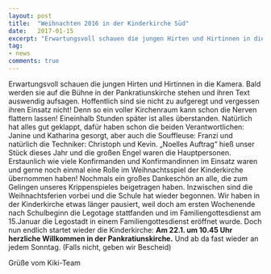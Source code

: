 ```yaml
---
layout: post
title:  "Weihnachten 2016 in der Kinderkirche Süd"
date:   2017-01-15
excerpt: "Erwartungsvoll schauen die jungen Hirten und Hirtinnen in die Kamera..."
tag:
- news
comments: true
---
```


Erwartungsvoll schauen die jungen Hirten und Hirtinnen in die Kamera. Bald werden sie auf die Bühne in der Pankratiunskirche stehen und ihren Text auswendig aufsagen. Hoffentlich sind sie nicht zu aufgeregt und vergessen ihren Einsatz nicht! Denn so ein voller Kirchenraum kann schon die Nerven flattern lassen! Eineinhalb Stunden später ist alles überstanden. Natürlich hat alles gut geklappt, dafür haben schon die beiden Verantwortlichen: Janine und Katharina gesorgt, aber auch die Souffleuse: Franzi und natürlich die Techniker: Christoph und Kevin.
„Noelles Auftrag“ hieß unser Stück dieses Jahr und die großen Engel waren die Hauptpersonen. Erstaunlich wie viele Konfirmanden und Konfirmandinnen im Einsatz waren und gerne noch einmal eine Rolle im Weihnachtsspiel der Kinderkirche übernommen haben! Nochmals ein großes Dankeschön an alle, die zum Gelingen unseres Krippenspieles beigetragen haben.
Inzwischen sind die Weihnachtsferien vorbei und die Schule hat wieder begonnen. Wir haben in der Kinderkirche etwas länger pausiert, weil doch am ersten Wochenende nach Schulbeginn die Legotage stattfanden und im Familiengottesdienst am 15.Januar die Legostadt in einem Familiengottesdienst eröffnet wurde.
Doch nun endlich startet wieder die Kinderkirche: **Am 22.1. um 10.45 Uhr herzliche Willkommen in der Pankratiunskirche.** Und ab da fast wieder an jedem Sonntag. (Falls nicht, geben wir Bescheid)


Grüße vom Kiki-Team
